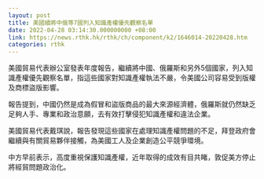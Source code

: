 ```yaml
---
layout: post
title: 美國續將中俄等7國列入知識產權優先觀察名單
date: 2022-04-28 03:14:30.000000000 +08:00
link: https://news.rthk.hk/rthk/ch/component/k2/1646014-20220428.htm
categories: rthk
---
```


美國貿易代表辦公室發表年度報告，繼續將中國、俄羅斯和另外5個國家，列入知識產權優先觀察名單，指這些國家對知識產權執法不嚴，令美國公司容易受到版權及商標盜版影響。

報告提到，中國仍然是成為假冒和盜版商品的最大來源經濟體，俄羅斯就仍然缺乏足夠人手、專業和政治意願，去有效打擊侵犯知識產權和違法企業。

美國貿易代表戴琪說，報告發現這些國家在處理知識產權問題的不足，拜登政府會繼續與有關貿易夥伴接觸，為美國工人及企業創造公平競爭環境。

中方早前表示，高度重視保護知識產權，近年取得的成效有目共睹，敦促美方停止將經貿問題政治化。
